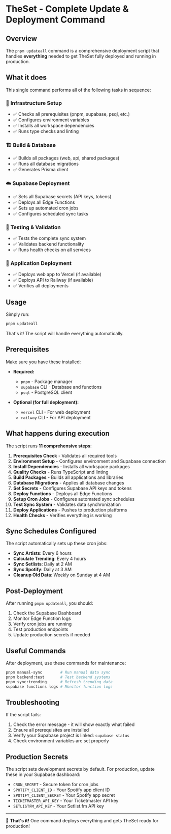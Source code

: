 # TheSet - Complete Update & Deployment Command

## Overview

The `pnpm updateall` command is a comprehensive deployment script that handles **everything** needed to get TheSet fully deployed and running in production.

## What it does

This single command performs all of the following tasks in sequence:

### 🔧 **Infrastructure Setup**
- ✅ Checks all prerequisites (pnpm, supabase, psql, etc.)
- ✅ Configures environment variables
- ✅ Installs all workspace dependencies
- ✅ Runs type checks and linting

### 🏗️ **Build & Database**
- ✅ Builds all packages (web, api, shared packages)
- ✅ Runs all database migrations
- ✅ Generates Prisma client

### ☁️ **Supabase Deployment**
- ✅ Sets all Supabase secrets (API keys, tokens)
- ✅ Deploys all Edge Functions
- ✅ Sets up automated cron jobs
- ✅ Configures scheduled sync tasks

### 🧪 **Testing & Validation**
- ✅ Tests the complete sync system
- ✅ Validates backend functionality
- ✅ Runs health checks on all services

### 🚀 **Application Deployment**
- ✅ Deploys web app to Vercel (if available)
- ✅ Deploys API to Railway (if available)
- ✅ Verifies all deployments

## Usage

Simply run:

```bash
pnpm updateall
```

That's it! The script will handle everything automatically.

## Prerequisites

Make sure you have these installed:

- **Required:**
  - `pnpm` - Package manager
  - `supabase` CLI - Database and functions
  - `psql` - PostgreSQL client

- **Optional (for full deployment):**
  - `vercel` CLI - For web deployment
  - `railway` CLI - For API deployment

## What happens during execution

The script runs **11 comprehensive steps**:

1. **Prerequisites Check** - Validates all required tools
2. **Environment Setup** - Configures environment and Supabase connection
3. **Install Dependencies** - Installs all workspace packages
4. **Quality Checks** - Runs TypeScript and linting
5. **Build Packages** - Builds all applications and libraries
6. **Database Migrations** - Applies all database changes
7. **Set Secrets** - Configures Supabase API keys and tokens
8. **Deploy Functions** - Deploys all Edge Functions
9. **Setup Cron Jobs** - Configures automated sync schedules
10. **Test Sync System** - Validates data synchronization
11. **Deploy Applications** - Pushes to production platforms
12. **Health Checks** - Verifies everything is working

## Sync Schedules Configured

The script automatically sets up these cron jobs:

- **Sync Artists**: Every 6 hours
- **Calculate Trending**: Every 4 hours  
- **Sync Setlists**: Daily at 2 AM
- **Sync Spotify**: Daily at 3 AM
- **Cleanup Old Data**: Weekly on Sunday at 4 AM

## Post-Deployment

After running `pnpm updateall`, you should:

1. Check the Supabase Dashboard
2. Monitor Edge Function logs
3. Verify cron jobs are running
4. Test production endpoints
5. Update production secrets if needed

## Useful Commands

After deployment, use these commands for maintenance:

```bash
pnpm manual-sync        # Run manual data sync
pnpm backend:test       # Test backend systems
pnpm sync:trending      # Refresh trending data
supabase functions logs # Monitor function logs
```

## Troubleshooting

If the script fails:

1. Check the error message - it will show exactly what failed
2. Ensure all prerequisites are installed
3. Verify your Supabase project is linked: `supabase status`
4. Check environment variables are set properly

## Production Secrets

The script sets development secrets by default. For production, update these in your Supabase dashboard:

- `CRON_SECRET` - Secure token for cron jobs
- `SPOTIFY_CLIENT_ID` - Your Spotify app client ID
- `SPOTIFY_CLIENT_SECRET` - Your Spotify app secret
- `TICKETMASTER_API_KEY` - Your Ticketmaster API key
- `SETLISTFM_API_KEY` - Your Setlist.fm API key

---

🎉 **That's it!** One command deploys everything and gets TheSet ready for production!